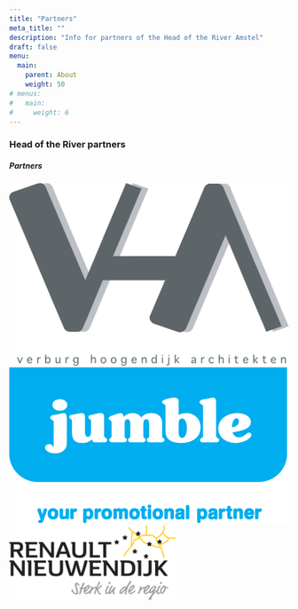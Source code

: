 ```yaml
---
title: "Partners"
meta_title: ""
description: "Info for partners of the Head of the River Amstel"
draft: false
menu:
  main:
    parent: About
    weight: 50
# menus: 
#   main:
#     weight: 6
---
```

### Head of the River partners

<div class="bg-theme-light dark:bg-darkmode-theme-light rounded partners">
<div class="partners_logo_grid">
  <h5><span>Partners</span></h5>
  <div class="partners_grid_items">
    <!-- <div class="partners_grid_item">
      <a href="https://www.roeigoed.nl" target="_blank">
        <img src="images/partnerlogos/RG_Final_A _500w.png" caption="" alt="Roeigoed">
      </a>
    </div> -->
    <div class="partners_grid_item">
      <a href="http://www.vharch.nl" target="_blank">
        <img src="images/partnerlogos/Logo_VHA_ned.png" caption="" alt="VHARCH">
      </a>
    </div>
        <div class="partners_grid_item">
      <a href="https://jumble.nl/" target="_blank">
        <img src="images/partnerlogos/logo_jumble.png" caption="" alt="Jumble">
      </a>
    </div>
      <div class="partners_grid_item">
      <a href="https://www.autobedrijf-nieuwendijk.nl/renault/modellen/renault-5/" target="_blank">
        <img src="images/partnerlogos/32338_logo-nieuwendijk-renault-2x_default.png" caption="" alt="Renault">
      </a>
    </div>
  </div>
</div>
</div>


